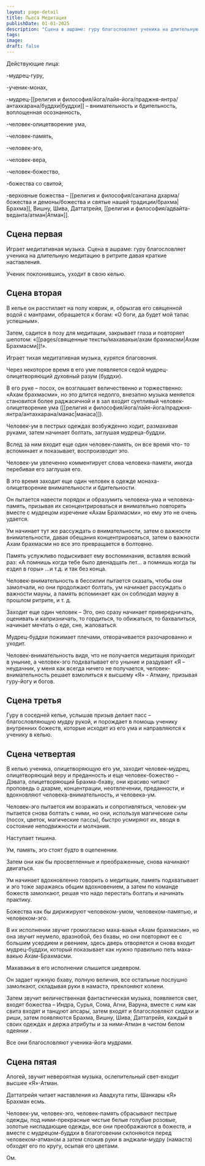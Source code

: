 ```yaml
---
layout: page-detail
title: Пьеса Медитация
publishDate: 01-01-2025
description: "Сцена в ашраме: гуру благословляет ученика на длительную медитацию в ритрите давая краткие наставления.Ученик поклонившись, уходит в свою келью..."
tags:
image:
draft: false
---
```

Действующие лица:

\-мудрец-гуру,

\-ученик-монах,

\-мудрец-[[религия и философия/йога/лайя-йога/праджня-янтра/антахкарана/буддхи|буддхи]] – внимательность и бдительность, воплощенная осознанность,

\-человек-олицетворение ума,

\-человек-память,

\-человек-эго,

\-человек-вера,

\-человек-божество,

\-божества со свитой,

\-верховные божества – [[религия и философия/санатана дхарма/божества и демоны/божества и святые нашей традиции/брахма|Брахма]], Вишну, Шива, Даттатрейя, [[религия и философия/адвайта-веданта/атман|Атман]].

## Сцена первая
Играет медитативная музыка. Сцена в ашраме: гуру благословляет ученика на длительную медитацию в ритрите давая краткие наставления.

Ученик поклонившись, уходит в свою келью.

## Сцена вторая
В келье он расстилает на полу коврик, и, обрызгав его священной водой с мантрами, обращается к богам: «О боги, да будет мой тапас успешным».

Затем, садится в позу для медитации, закрывает глаза и повторяет шепотом: «[[pages/священные тексты/махавакьи/ахам брахмасми|Ахам Брахмасми]]!».

Играет тихая медитативная музыка, курятся благовония.

Через некоторое время в его уме появляется седой мудрец-олицетворяющий духовный разум (буддхи).

В его руке – посох, он возглашает величественно и торжественно: «Ахам брахмасми», но это длится недолго, внезапно музыка меняется становится более раджасичной и в зал входит суетливый человек-олицетворение ума ([[религия и философия/йога/лайя-йога/праджня-янтра/антахкарана/манас|манаса]]).

Человек-ум в пестрых одеждах возбужденно ходит, размахивая руками, затем начинает болтать, заглушая мудреца-буддхи.

Вслед за ним входит еще один человек-память, он все время что- то вспоминает и показывает, воспроизводит это.

Человек-ум увлеченно комментирует слова человека-памяти, иногда перебивая его заглушая его.

В это время заходит еще один человек в одежде монаха-олицетворение внимательности и бдительности.

Он пытается навести порядок и образумить человека-ума и человека-память, призывая их сконцентрироваться и внимательно повторять вместе с мудрецом изречение «Ахам Брахмасми», но ему это не очень удается.

Ум начинает тут же рассуждать о внимательности, затем о важности внимательности, давая обещания концентрироваться, затем о важности Ахам брахмасми но все это превращается в болтовню.

Память услужливо подыскивает ему воспоминания, вставляя всякий раз: «А помнишь когда тебе было двенадцать лет... а помнишь когда ты ездил в горы» …и т.д. и так без конца.

Человек-внимательность в бессилии пытается сказать, чтобы они замолчали, но они продолжают болтать, ум начинает рассуждать о важности мауны, а память вспоминает как он соблюдал мауну в прошлом ритрите, и т. д.

Заходит еще один человек – Эго, оно сразу начинает привередничать, оценивать и капризничать, то гордиться, то обижаться, то бахвалиться, начинает мечтать о еде, сне, жаловаться.

Мудрец-буддхи пожимает плечами, отворачивается разочарованно и уходит.

Человек-внимательность видя, что не получается медитация приходит в уныние, а человек-эго подхватывает его уныние и раздувает «Я – неудачник, у меня как всегда ничего не получается, человек-внимательность решает взмолиться к высшему «Я» - Атману, призывая гуру-йогу и богов.

## Сцена третья
Гуру в соседней келье, услышав призыв делает пасс – благословляющую мудру рукой, и порождает в помощь ученику внутренних божеств, которые исходят из его ума и направляются к ученику в келью.

## Сцена четвертая
В келью ученика, олицетворяющую его ум, заходит человек-мудрец, олицетворяющий веру и преданность и еще человек-божество – Дэвата, олицетворяющий Брахма-бхаву, они красиво читают проповедь о дхарме, концентрации, неотвлечении, преданности, и вдохновляют человека-внимательность, и человека-ум.

Человек-эго пытается им возражать и сопротивляться, человек-ум пытается снова болтать с ними, но они, используя магические силы (посох, цветок, магические пассы), быстро усмиряют их, вводя в состояние неподвижности и молчания.

Наступает тишина.

Ум, память, эго стоят будто в оцепенении.

Затем они как бы просветленные и преображенные, снова начинают двигаться.

Ум начинает вдохновленно говорить о медитации, память подхватывает и эго тоже заражаясь общим вдохновением, а затем по команде божеств замолкают, решая что надо перестать болтать и начинать практику.

Божества как бы дирижируют человеком-умом, человеком-памятью, и человеком-эго.

В их исполнении звучит громогласно маха-вакья «Ахам брахмасми», но она звучит неумело, вразнобой, без бхавы, но они повторяют ее с большим усердием и рвением, здесь дверь отворяется и снова входит мудрец-буддхи, который показывает как нужно правильно петь маха-вакью Ахам-Брахмасми.

Махавакья в его исполнении слышится шедевром.

Он задает нужную бхаву, полную величия, все остальные послушно замолкают, складывая руки в намастэ, преклоняют колени.

Затем звучит величественная фантастическая музыка, появляется свет, входят божества – Индра, Сурья, Сома, Агни, Варуна, вместе с ним как свита входят и танцуют апсары, затем входят и благословляют сиддхи и риши, затем появляются Брахма, Вишну, Шива, Даттатрейя, каждый в своих одеждах и держа атрибуты и за ними-Атман в чистом белом одеянии .

Все они благословляют ученика-йога мудрами.

## Сцена пятая
Апогей, звучит невероятная музыка, ослепительный свет-входит высшее «Я»-Атман.

Даттатрейя читает наставления из Авадхута гиты, Шанкары «Я» Брахман есмь.

Человек-ум, человек-эго, человек-память сбрасывают пестрые одежды, под ними-прекрасные чистые белые голубые розовые, золотые ниспадающие одежды, все они преображаются в божеств, и вместе с мудрецом-буддхи в благоговении склоняются перед человеком-атманом а затем сложив руки в анджали-мудру (намастэ) обходят его по кругу, осыпая его цветами.

Ом.
  
  
